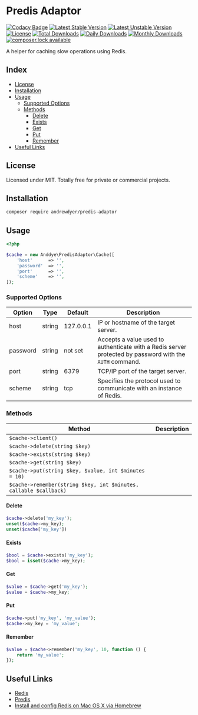 # Predis Adaptor

[![Codacy Badge](https://api.codacy.com/project/badge/Grade/6b9148b403e94cbabbc18abf0c667165)](https://www.codacy.com/app/andrewdyer/predis-adaptor?utm_source=github.com&amp;utm_medium=referral&amp;utm_content=andrewdyer/predis-adaptor&amp;utm_campaign=Badge_Grade)
[![Latest Stable Version](https://poser.pugx.org/andrewdyer/predis-adaptor/version)](https://packagist.org/packages/andrewdyer/predis-adaptor)
[![Latest Unstable Version](https://poser.pugx.org/andrewdyer/predis-adaptor/v/unstable)](//packagist.org/packages/andrewdyer/predis-adaptor)
[![License](https://poser.pugx.org/andrewdyer/predis-adaptor/license)](https://packagist.org/packages/andrewdyer/predis-adaptor)
[![Total Downloads](https://poser.pugx.org/andrewdyer/predis-adaptor/downloads)](https://packagist.org/packages/andrewdyer/predis-adaptor)
[![Daily Downloads](https://poser.pugx.org/andrewdyer/predis-adaptor/d/daily)](https://packagist.org/packages/andrewdyer/predis-adaptor)
[![Monthly Downloads](https://poser.pugx.org/andrewdyer/predis-adaptor/d/monthly)](https://packagist.org/packages/andrewdyer/predis-adaptor)
[![composer.lock available](https://poser.pugx.org/andrewdyer/predis-adaptor/composerlock)](https://packagist.org/packages/andrewdyer/predis-adaptor)

A helper for caching slow operations using Redis.

## Index
* [License](#license)
* [Installation](#installation)
* [Usage](#usage)
    * [Supported Options](#supported-options)
    * [Methods](#methods)
        * [Delete](#delete)
        * [Exists](#exists)
        * [Get](#get)
        * [Put](#put)
        * [Remember](#remember)
* [Useful Links](#useful-links)

## License

Licensed under MIT. Totally free for private or commercial projects.

## Installation

```bash
composer require andrewdyer/predis-adaptor
```

## Usage

```php
<?php

$cache = new Anddye\PredisAdaptor\Cache([
    'host'      => '',
    'password'  => '',
    'port'      => '',
    'scheme'    => '',
]);
```

### Supported Options

| Option | Type | Default | Description |
| --- | --- | --- | --- |
| host | string | 127.0.0.1 | IP or hostname of the target server.  |
| password | string | not set | Accepts a value used to authenticate with a Redis server protected by password with the `AUTH` command. |
| port | string | 6379 | TCP/IP port of the target server. |
| scheme | string | tcp | Specifies the protocol used to communicate with an instance of Redis. |


### Methods

| Method | Description |
| --- | --- |
| `$cache->client()` |  |
| `$cache->delete(string $key)` |  |
| `$cache->exists(string $key)` |  |
| `$cache->get(string $key)` |  |
| `$cache->put(string $key, $value, int $minutes = 10)` |  |
| `$cache->remember(string $key, int $minutes, callable $callback)` |  |

#### Delete

```php
$cache->delete('my_key');
unset($cache->my_key);
unset($cache['my_key'])
```

#### Exists

```php
$bool = $cache->exists('my_key');
$bool = isset($cache->my_key);
```

#### Get

```php
$value = $cache->get('my_key');
$value = $cache->my_key;
```

#### Put

```php
$cache->put('my_key', 'my_value');
$cache->my_key = 'my_value';
```

#### Remember

```php
$value = $cache->remember('my_key', 10, function () {
    return 'my_value';
});
```

## Useful Links

* [Redis](http://redis.io/)
* [Predis](https://github.com/nrk/predis)
* [Install and config Redis on Mac OS X via Homebrew](https://medium.com/@petehouston/install-and-config-redis-on-mac-os-x-via-homebrew-eb8df9a4f298)